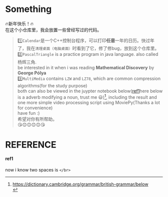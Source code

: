 # Something
🔥新年快乐！🔥  
在这个小仓库里，我会放置一些曾经写过的代码。  
>1️⃣`Calendar`是一个C++控制台程序，可以打印<s>**任意**</s>一年的日历。快过年了，我在``清理桌面（电脑桌面）``时看到了它，修了修bug，放到这个仓库里。  
2️⃣`PascalTriangle` is a practice program in java language. also called 杨辉三角.  
be interested in it when i was reading **Mathematical Discovery** by **George Pólya**  
3️⃣`MultiMedia` contains `LZW` and `LZ78`, which are common compression algorithms(for the study purpose)    
both can also be viewed in the juypter notebook below([ref1](#ref1)here below is a adverb modifying a noun, trust me 😃)[^1], including the result and one more simple video processing script using MoviePy(Thanks a lot for convenience)  
have fun :)  
希望对你有所帮助。  
😘😊😊😊😊😘  

# REFERENCE
[^1]:https://dictionary.cambridge.org/grammar/british-grammar/below  </br>

#### ref1
now i know two spaces is `</br>`
